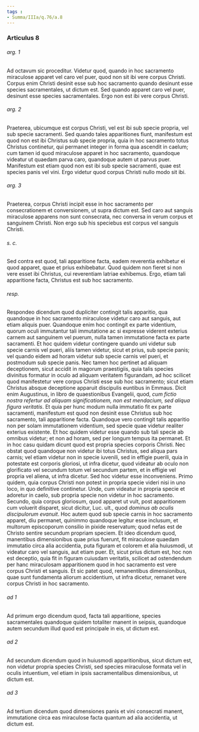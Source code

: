 ```yaml
---
tags : 
- Summa/IIIa/q.76/a.8
---
```


### Articulus 8

###### arg. 1
Ad octavum sic proceditur. Videtur quod, quando in hoc sacramento miraculose apparet vel caro vel puer, quod non sit ibi vere corpus Christi. Corpus enim Christi desinit esse sub hoc sacramento quando desinunt esse species sacramentales, ut dictum est. Sed quando apparet caro vel puer, desinunt esse species sacramentales. Ergo non est ibi vere corpus Christi.

###### arg. 2
Praeterea, ubicumque est corpus Christi, vel est ibi sub specie propria, vel sub specie sacramenti. Sed quando tales apparitiones fiunt, manifestum est quod non est ibi Christus sub specie propria, quia in hoc sacramento totus Christus continetur, qui permanet integer in forma qua ascendit in caelum; cum tamen id quod miraculose apparet in hoc sacramento, quandoque videatur ut quaedam parva caro, quandoque autem ut parvus puer. Manifestum est etiam quod non est ibi sub specie sacramenti, quae est species panis vel vini. Ergo videtur quod corpus Christi nullo modo sit ibi.

###### arg. 3
Praeterea, corpus Christi incipit esse in hoc sacramento per consecrationem et conversionem, ut supra dictum est. Sed caro aut sanguis miraculose apparens non sunt consecrata, nec conversa in verum corpus et sanguinem Christi. Non ergo sub his speciebus est corpus vel sanguis Christi.

###### s. c.
Sed contra est quod, tali apparitione facta, eadem reverentia exhibetur ei quod apparet, quae et prius exhibebatur. Quod quidem non fieret si non vere esset ibi Christus, cui reverentiam latriae exhibemus. Ergo, etiam tali apparitione facta, Christus est sub hoc sacramento.

###### resp.
Respondeo dicendum quod dupliciter contingit talis apparitio, qua quandoque in hoc sacramento miraculose videtur caro aut sanguis, aut etiam aliquis puer. Quandoque enim hoc contingit ex parte videntium, quorum oculi immutantur tali immutatione ac si expresse viderent exterius carnem aut sanguinem vel puerum, nulla tamen immutatione facta ex parte sacramenti. Et hoc quidem videtur contingere quando uni videtur sub specie carnis vel pueri, aliis tamen videtur, sicut et prius, sub specie panis; vel quando eidem ad horam videtur sub specie carnis vel pueri, et postmodum sub specie panis. Nec tamen hoc pertinet ad aliquam deceptionem, sicut accidit in magorum praestigiis, quia talis species divinitus formatur in oculo ad aliquam veritatem figurandam, ad hoc scilicet quod manifestetur vere corpus Christi esse sub hoc sacramento; sicut etiam Christus absque deceptione apparuit discipulis euntibus in Emmaus. Dicit enim Augustinus, in libro de quaestionibus Evangelii, quod, *cum fictio nostra refertur ad aliquam significationem, non est mendacium, sed aliqua figura veritatis*. Et quia per hunc modum nulla immutatio fit ex parte sacramenti, manifestum est quod non desinit esse Christus sub hoc sacramento, tali apparitione facta. Quandoque vero contingit talis apparitio non per solam immutationem videntium, sed specie quae videtur realiter exterius existente. Et hoc quidem videtur esse quando sub tali specie ab omnibus videtur; et non ad horam, sed per longum tempus ita permanet. Et in hoc casu quidam dicunt quod est propria species corporis Christi. Nec obstat quod quandoque non videtur ibi totus Christus, sed aliqua pars carnis; vel etiam videtur non in specie iuvenili, sed in effigie puerili, quia in potestate est corporis gloriosi, ut infra dicetur, quod videatur ab oculo non glorificato vel secundum totum vel secundum partem, et in effigie vel propria vel aliena, ut infra dicetur. Sed hoc videtur esse inconveniens. Primo quidem, quia corpus Christi non potest in propria specie videri nisi in uno loco, in quo definitive continetur. Unde, cum videatur in propria specie et adoretur in caelo, sub propria specie non videtur in hoc sacramento. Secundo, quia corpus gloriosum, quod apparet ut vult, post apparitionem cum voluerit disparet, sicut dicitur, Luc. ult., quod *dominus ab oculis discipulorum evanuit*. Hoc autem quod sub specie carnis in hoc sacramento apparet, diu permanet, quinimmo quandoque legitur esse inclusum, et multorum episcoporum consilio in pixide reservatum; quod nefas est de Christo sentire secundum propriam speciem. Et ideo dicendum quod, manentibus dimensionibus quae prius fuerunt, fit miraculose quaedam immutatio circa alia accidentia, puta figuram et colorem et alia huiusmodi, ut videatur caro vel sanguis, aut etiam puer. Et, sicut prius dictum est, hoc non est deceptio, quia fit in figuram cuiusdam veritatis, scilicet ad ostendendum per hanc miraculosam apparitionem quod in hoc sacramento est vere corpus Christi et sanguis. Et sic patet quod, remanentibus dimensionibus, quae sunt fundamenta aliorum accidentium, ut infra dicetur, remanet vere corpus Christi in hoc sacramento.

###### ad 1
Ad primum ergo dicendum quod, facta tali apparitione, species sacramentales quandoque quidem totaliter manent in seipsis, quandoque autem secundum illud quod est principale in eis, ut dictum est.

###### ad 2
Ad secundum dicendum quod in huiusmodi apparitionibus, sicut dictum est, non videtur propria species Christi, sed species miraculose formata vel in oculis intuentium, vel etiam in ipsis sacramentalibus dimensionibus, ut dictum est.

###### ad 3
Ad tertium dicendum quod dimensiones panis et vini consecrati manent, immutatione circa eas miraculose facta quantum ad alia accidentia, ut dictum est.


